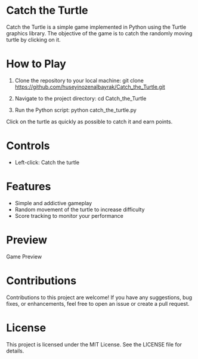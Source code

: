# Catch the Turtle

Catch the Turtle is a simple game implemented in Python using the Turtle graphics library. The objective of the game is to catch the randomly moving turtle by clicking on it.

# How to Play
1. Clone the repository to your local machine:
git clone https://github.com/huseyinozenalbayrak/Catch_the_Turtle.git

2. Navigate to the project directory:
cd Catch_the_Turtle

3. Run the Python script:
python catch_the_turtle.py

Click on the turtle as quickly as possible to catch it and earn points.

# Controls
- Left-click: Catch the turtle

# Features
- Simple and addictive gameplay
- Random movement of the turtle to increase difficulty
- Score tracking to monitor your performance

# Preview
Game Preview

# Contributions
Contributions to this project are welcome! If you have any suggestions, bug fixes, or enhancements, feel free to open an issue or create a pull request.

# License
This project is licensed under the MIT License. See the LICENSE file for details.
